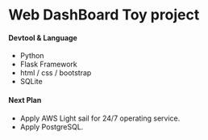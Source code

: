# Web DashBoard Toy project #

#### Devtool & Language ####
- Python
- Flask Framework
- html / css / bootstrap
- SQLite

#### Next Plan ####
- Apply AWS Light sail for 24/7 operating service.
- Apply PostgreSQL.


